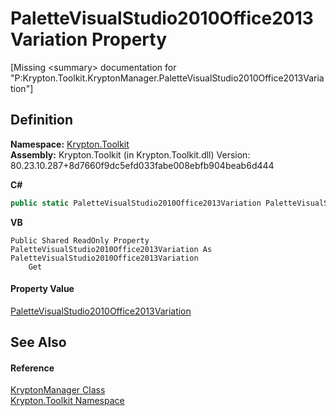 # PaletteVisualStudio2010Office2013Variation Property


\[Missing &lt;summary&gt; documentation for "P:Krypton.Toolkit.KryptonManager.PaletteVisualStudio2010Office2013Variation"\]



## Definition
**Namespace:** <a href="79d2eac2-21f4-54ff-7552-b20c33c30600.md">Krypton.Toolkit</a>  
**Assembly:** Krypton.Toolkit (in Krypton.Toolkit.dll) Version: 80.23.10.287+8d7660f9dc5efd033fabe008ebfb904beab6d444

**C#**
``` C#
public static PaletteVisualStudio2010Office2013Variation PaletteVisualStudio2010Office2013Variation { get; }
```
**VB**
``` VB
Public Shared ReadOnly Property PaletteVisualStudio2010Office2013Variation As PaletteVisualStudio2010Office2013Variation
	Get
```



#### Property Value
<a href="01621684-7284-9f4d-ad3c-eeeb82ce2f69.md">PaletteVisualStudio2010Office2013Variation</a>

## See Also


#### Reference
<a href="fd000c89-b24b-9dde-c880-bccf31b10060.md">KryptonManager Class</a>  
<a href="79d2eac2-21f4-54ff-7552-b20c33c30600.md">Krypton.Toolkit Namespace</a>  
